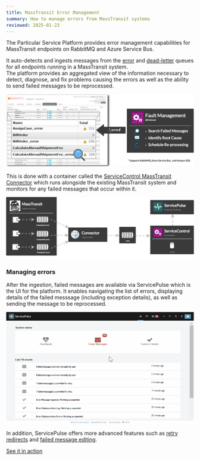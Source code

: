 ```yaml
---
title: MassTransit Error Management
summary: How to manage errors from MassTransit systems
reviewed: 2025-01-23
---
```


The Particular Service Platform provides error management capabilities for MassTransit endpoints on RabbitMQ and Azure Service Bus.

It auto-detects and ingests messages from the [error](https://masstransit.io/documentation/concepts/exceptions#error-pipe) and [dead-letter](https://masstransit.io/documentation/concepts/exceptions#dead-letter-pipe) queues for all endpoints running in a MassTransit system.  
The platform provides an aggregated view of the information necessary to detect, diagnose, and fix problems causing the errors as well as the ability to send failed messages to be reprocessed.

![MassTransit Fault Management](masstransit-overview-s.png  "width=715")

This is done with a container called the [ServiceControl MassTransit Connector](/servicecontrol/masstransit/) which runs alongside the existing MassTransit system and monitors for any failed messages that occur within it.

![Particular Service Platform architecture](architecture-overview-diagram-masstransit.svg)

### Managing errors

After the ingestion, failed messages are available via ServicePulse which is the UI for the platform. It enables navigating the list of errors, displaying details of the failed messsage (including exception details), as well as sending the message to be reprocessed.

![Managing failures with ServicePulse](masstransit-servicepulse.gif)

In addition, ServicePulse offers more advanced features such as [retry redirects](/servicepulse/redirect.md) and [failed message editing](/servicepulse/intro-editing-messages.md).

<div class="text-center inline-download hidden-xs"><a id='masstransit-sample' target="_blank" href='https://github.com/particular/MassTransitShowcaseDemo/' class="btn btn-primary btn-lg"><span class="glyphicon glyphicon-download-alt" aria-hidden="true"></span> See it in action</a>
</div>
